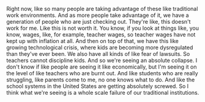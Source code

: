  Right now, like so many people are taking advantage of these like traditional work environments. And as more people take advantage of it, we have a generation of people who are just checking out. They're like, this doesn't work for me. Like this is not worth it. You know, if you look at things like, you know, wages, like, for example, teacher wages, so teacher wages have not kept up with inflation at all. And then on top of that, we have this like growing technological crisis, where kids are becoming more dysregulated than they've ever been. We also have all kinds of like fear of lawsuits. So teachers cannot discipline kids. And so we're seeing an absolute collapse. I don't know if like people are seeing it like economically, but I'm seeing it on the level of like teachers who are burnt out. And like students who are really struggling, like parents come to me, no one knows what to do. And like the school systems in the United States are getting absolutely screwed. So I think what we're seeing is a whole scale failure of our traditional institutions.